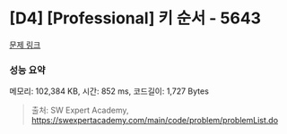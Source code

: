 # [D4] [Professional] 키 순서 - 5643 

[문제 링크](https://swexpertacademy.com/main/code/problem/problemDetail.do?contestProbId=AWXQsLWKd5cDFAUo) 

### 성능 요약

메모리: 102,384 KB, 시간: 852 ms, 코드길이: 1,727 Bytes



> 출처: SW Expert Academy, https://swexpertacademy.com/main/code/problem/problemList.do